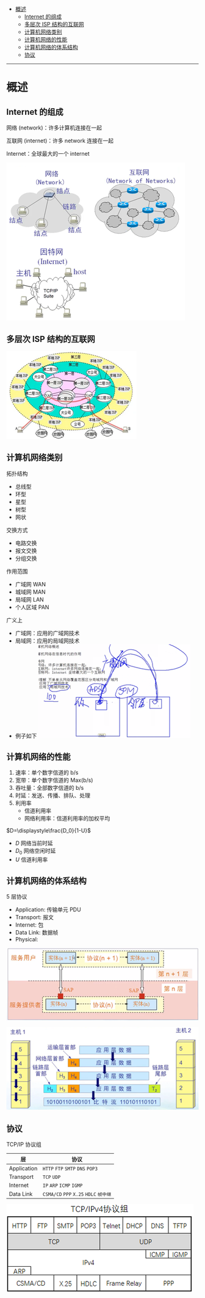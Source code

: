 - [概述](#概述)
  - [Internet 的组成](#internet-的组成)
  - [多层次 ISP 结构的互联网](#多层次-isp-结构的互联网)
  - [计算机网络类别](#计算机网络类别)
  - [计算机网络的性能](#计算机网络的性能)
  - [计算机网络的体系结构](#计算机网络的体系结构)
  - [协议](#协议)

---

# 概述

## Internet 的组成

网络 (network)：许多计算机连接在一起

互联网 (internet)：许多 network 连接在一起

Internet：全球最大的一个 internet

![](image/2023-10-17-13-02-22.png)

## 多层次 ISP 结构的互联网

![](image/2023-10-17-13-05-00.png)

## 计算机网络类别

拓扑结构

- 总线型
- 环型
- 星型
- 树型
- 网状

交换方式

- 电路交换
- 报文交换
- 分组交换

作用范围

- 广域网 WAN
- 城域网 MAN
- 局域网 LAN
- 个人区域 PAN

广义上

- 广域网：应用的广域网技术
- 局域网：应用的局域网技术
- 例子如下
    ![](image/2023-10-17-13-10-58.png)

## 计算机网络的性能

1. 速率：单个数字信道的 b/s
2. 宽带：单个数字信道的 Max(b/s)
3. 吞吐量：全部数字信道的 b/s
4. 时延：发送、传播、排队、处理
5. 利用率
   - 信道利用率
   - 网络利用率：信道利用率的加权平均

$D=\displaystyle\frac{D_0}{1-U}$ 

- $D$ 网络当前时延
- $D_0$ 网络空闲时延
- $U$ 信道利用率

## 计算机网络的体系结构

5 层协议

- Application: 传输单元 PDU
- Transport: 报文
- Internet: 包
- Data Link: 数据帧
- Physical: 

![](image/2023-10-17-13-26-11.png)

![](image/2023-10-17-13-28-23.png)

## 协议

TCP/IP 协议组

| 层          | 协议                                   |
| ----------- | -------------------------------------- |
| Application | `HTTP` `FTP` `SMTP` `DNS` `POP3`       |
| Transport   | `TCP` `UDP`                            |
| Internet    | `IP` `ARP`  `ICMP` `IGMP`              |
| Data Link   | `CSMA/CD` `PPP` `X.25` `HDLC` `帧中继` |

![](image/2023-12-21-15-42-35.png)